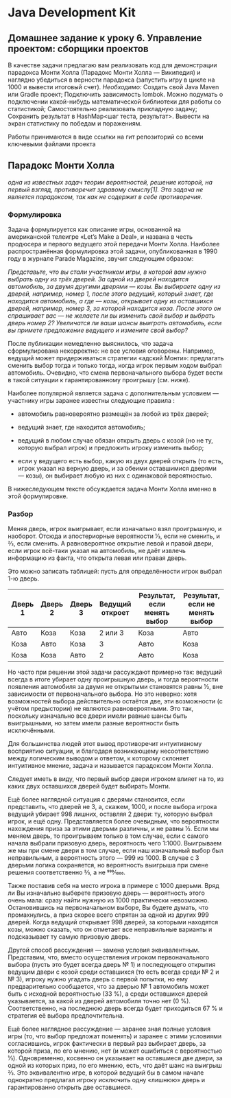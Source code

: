 # Java Development Kit

## Домашнее задание к уроку 6. Управление проектом: сборщики проектов



В качестве задачи предлагаю вам реализовать код для демонстрации парадокса Монти Холла (Парадокс Монти Холла —
Википедия) и наглядно убедиться в верности парадокса (запустить игру в цикле на 1000 и вывести итоговый счет).
*Необходимо:*
Создать свой Java Maven или Gradle проект;
Подключить зависимость lombok.
Можно подумать о подключении какой-нибудь математической библиотеки для работы со статистикой;
Самостоятельно реализовать прикладную задачу;
Сохранить результат в HashMap<шаг теста, результат>.
Вывести на экран статистику по победам и поражениям.

Работы принимаются в виде ссылки на гит репозиторий со всеми ключевыми файлами проекта



## Парадокс Монти Холла
*одна из известных задач теории вероятностей, решение которой, на первый взгляд, противоречит здравому смыслу[1]. Эта задача не является парадоксом, так как не содержит в себе противоречия.*

### Формулировка

Задача формулируется как описание игры, основанной на американской телеигре «Let’s Make a Deal», и названа в честь продюсера и первого ведущего этой передачи Монти Холла. Наиболее распространённая формулировка этой задачи, опубликованная в 1990 году в журнале Parade Magazine, звучит следующим образом:

*Представьте, что вы стали участником игры, в которой вам нужно выбрать одну из трёх дверей. За одной из дверей находится автомобиль, за двумя другими дверями — козы. Вы выбираете одну из дверей, например, номер 1, после этого ведущий, который знает, где находится автомобиль, а где — козы, открывает одну из оставшихся дверей, например, номер 3, за которой находится коза. После этого он спрашивает вас — не желаете ли вы изменить свой выбор и выбрать дверь номер 2? Увеличатся ли ваши шансы выиграть автомобиль, если вы примете предложение ведущего и измените свой выбор?*

После публикации немедленно выяснилось, что задача сформулирована некорректно: не все условия оговорены. Например, ведущий может придерживаться стратегии «адский Монти»: предлагать сменить выбор тогда и только тогда, когда игрок первым ходом выбрал автомобиль. Очевидно, что смена первоначального выбора будет вести в такой ситуации к гарантированному проигрышу (см. ниже).

Наиболее популярной является задача с дополнительным условием — участнику игры заранее известны следующие правила :

- автомобиль равновероятно размещён за любой из трёх дверей;

- ведущий знает, где находится автомобиль;

- ведущий в любом случае обязан открыть дверь с козой (но не ту, которую выбрал игрок) и предложить игроку изменить выбор;

- если у ведущего есть выбор, какую из двух дверей открыть (то есть, игрок указал на верную дверь, и за обеими оставшимися дверями — козы), он выбирает любую из них с одинаковой вероятностью.


В нижеследующем тексте обсуждается задача Монти Холла именно в этой формулировке.


### Разбор

Меняя дверь, игрок выигрывает, если изначально взял проигрышную, и наоборот. Отсюда и апостериорные вероятности 1⁄3, если не сменить, и 2⁄3, если сменить. А равновероятное открытие левой и правой двери, если игрок всё-таки указал на автомобиль, не даёт извлечь информацию из факта, что открыта левая или правая дверь.

Это можно записать таблицей: пусть для определённости игрок выбрал 1-ю дверь.

| Дверь 1 | Дверь 2 | Дверь 3 | Ведущий откроет | Результат, если менять выбор | Результат, если не менять выбор |
|---------|---------|---------|-----------------|------------------------------|---------------------------------|
| Авто    | Коза    | Коза    | 2 или 3         | Коза                         | Авто                            |
| Коза    | Авто    | Коза    | 3               | Авто                         | Коза                            |
| Коза    | Коза    | Авто    | 2               | Авто                         | Коза                            |

Но часто при решении этой задачи рассуждают примерно так: ведущий всегда в итоге убирает одну проигрышную дверь, и тогда вероятности появления автомобиля за двумя не открытыми становятся равны 1⁄2, вне зависимости от первоначального выбора. Но это неверно: хотя возможностей выбора действительно остаётся две, эти возможности (с учётом предыстории) не являются равновероятными. Это так, поскольку изначально все двери имели равные шансы быть выигрышными, но затем имели разные вероятности быть исключёнными.

Для большинства людей этот вывод противоречит интуитивному восприятию ситуации, и благодаря возникающему несоответствию между логическим выводом и ответом, к которому склоняет интуитивное мнение, задача и называется парадоксом Монти Холла.

Следует иметь в виду, что первый выбор двери игроком влияет на то, из каких двух оставшихся дверей будет выбирать Монти.

Ещё более наглядной ситуация с дверями становится, если представить, что дверей не 3, а, скажем, 1000, и после выбора игрока ведущий убирает 998 лишних, оставляя 2 двери: ту, которую выбрал игрок, и ещё одну. Представляется более очевидным, что вероятности нахождения приза за этими дверьми различны, и не равны 1⁄2. Если мы меняем дверь, то проигрываем только в том случае, если с самого начала выбрали призовую дверь, вероятность чего 1:1000. Выигрываем же мы при смене двери в том случае, если наш изначальный выбор был неправильным, а вероятность этого — 999 из 1000. В случае с 3 дверьми логика сохраняется, но вероятность выигрыша при смене решения соответственно 2⁄3, а не 999⁄1000.

Также поставив себя на место игрока в примере с 1000 дверьми. Вряд ли Вы изначально выберете призовую дверь — вероятность этого очень мала: сразу найти нужную из 1000 практически невозможно. Остановившись на первоначальном выборе, Вы будете думать, что промахнулись, а приз скорее всего спрятан за одной из других 999 дверей. Когда ведущий открывает 998 дверей, за которыми находятся козы, можно сказать, что он отметает все неправильные варианты и подсказывает ту самую призовую дверь.

Другой способ рассуждения — замена условия эквивалентным. Представим, что, вместо осуществления игроком первоначального выбора (пусть это будет всегда дверь № 1) и последующего открытия ведущим двери с козой среди оставшихся (то есть всегда среди № 2 и № 3), игроку нужно угадать дверь с первой попытки, но ему предварительно сообщается, что за дверью № 1 автомобиль может быть с исходной вероятностью (33 %), а среди оставшихся дверей указывается, за какой из дверей автомобиля точно нет (0 %). Соответственно, на последнюю дверь всегда будет приходиться 67 % и стратегия её выбора предпочтительна.

Ещё более наглядное рассуждение — заранее зная полные условия игры (то, что выбор предложат поменять) и заранее с этими условиями согласившись, игрок фактически в первый раз выбирает дверь, за которой приза, по его мнению, нет (и может ошибиться с вероятностью 1⁄3). Одновременно, косвенно он указывает на оставшиеся две двери, за одной из которых приз, по его мнению, есть, что даёт шанс на выигрыш 2⁄3. Это эквивалентно игре, в которой ведущий бы в самом начале однократно предлагал игроку исключить одну «лишнюю» дверь и гарантированно открыть две оставшиеся.
